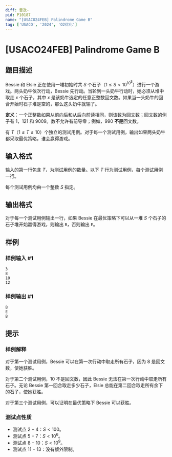 ```yaml
---
diff: 普及-
pid: P10187
name: "[USACO24FEB] Palindrome Game B"
tag: ['USACO', '2024', 'O2优化']
---
```

# [USACO24FEB] Palindrome Game B
## 题目描述

Bessie 和 Elsie 正在使用一堆初始时共 $S$ 个石子（$1\le S<10^{10^5}$）进行一个游戏。两头奶牛依次行动，Bessie 先行动。当轮到一头奶牛行动时，她必须从堆中取走 $x$ 个石子，其中 $x$ 是该奶牛选定的任意正整数回文数。如果当一头奶牛的回合开始时石子堆是空的，那么这头奶牛就输了。

**定义**：一个正整数如果从前向后和从后向前读相同，则该数为回文数；回文数的例子有 $1$，$121$ 和 $9009$。数不允许有前导零；例如，$990$ **不是**回文数。

有 $T$（$1\le T\le 10$）个独立的测试用例。对于每一个测试用例，输出如果两头奶牛都采取最优策略，谁会赢得游戏。 
## 输入格式

输入的第一行包含 $T$，为测试用例的数量。以下 $T$ 行为测试用例，每个测试用例一行。

每个测试用例均由一个整数 $S$ 指定。 
## 输出格式

对于每一个测试用例输出一行，如果 Bessie 在最优策略下可以从一堆 $S$ 个石子的石子堆开始赢得游戏，则输出 `B`，否则输出 `E`。
## 样例

### 样例输入 #1
```
3
8
10
12
```
### 样例输出 #1
```
B
E
B
```
## 提示

### 样例解释

对于第一个测试用例，Bessie 可以在第一次行动中取走所有石子，因为 $8$ 是回文数，使她获胜。

对于第二个测试用例，$10$ 不是回文数，因此 Bessie 无法在第一次行动中取走所有石子。无论 Bessie 第一回合取走多少石子，Elsie 总能在第二回合取走所有余下的石子，使她获胜。

对于第三个测试用例，可以证明在最优策略下 Bessie 可以获胜。 

### 测试点性质

- 测试点 $2-4$：$S<100$。
- 测试点 $5-7$：$S<10^6$。
- 测试点 $8-10$：$S<10^9$。
- 测试点 $11-13$：没有额外限制。
